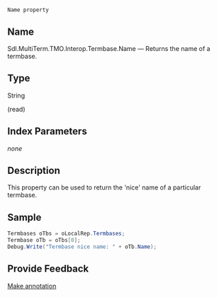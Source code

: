 

# 
    Name property



## Name

Sdl.MultiTerm.TMO.Interop.Termbase.Name —          Returns the name of a termbase.



## Type

String

(read)



## Index Parameters
*none*


## Description



This property can be used to return the 'nice' name of a particular termbase.



## Sample


```cs
Termbases oTbs = oLocalRep.Termbases;
Termbase oTb = oTbs[0];
Debug.Write("Termbase nice name: " + oTb.Name);
```



## Provide Feedback

[Make annotation](mailto:sdk-feedback@sdl.com&amp;subject=Reference%20for%20Sdl.MultiTerm.TMO.Interop.Termbase.Name)

